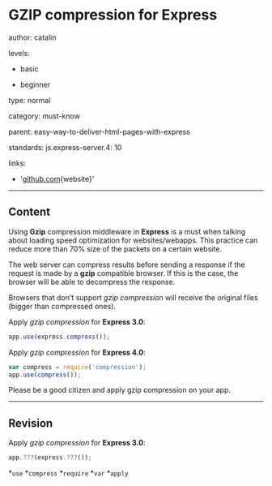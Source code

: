# **GZIP** compression for **Express**
author: catalin

levels:

  - basic

  - beginner

type: normal

category: must-know

parent: easy-way-to-deliver-html-pages-with-express

standards:
  js.express-server.4: 10

links:

  - '[github.com](https://github.com/expressjs/compression){website}'

---
## Content

Using **Gzip** compression middleware in **Express** is a must when talking about loading speed optimization for websites/webapps. This practice can reduce more than 70% size of the packets on a certain website.

The web server can compress results before sending a response if the request is made by a **gzip** compatible browser. If this is the case, the browser will be able to decompress the response.

Browsers that don't support *gzip compression* will receive the original files (bigger than compressed ones).

Apply *gzip compression* for **Express 3.0**:
```javascript
app.use(express.compress());
```

Apply *gzip compression* for **Express 4.0**:
```javascript
var compress = require('compression');
app.use(compress());
```
Please be a good citizen and apply gzip compression on your app.

---
## Revision

Apply *gzip compression* for **Express 3.0**:
```javascript
app.???(express.???());
```
*`use`
*`compress`
*`require`
*`var`
*`apply`
